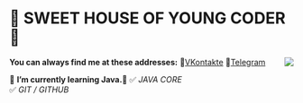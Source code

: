 # 👋 SWEET HOUSE OF YOUNG CODER 👋

 <p><img src="https://d2p4y1juxwnww4.cloudfront.net/f7b/3e029/e1fe/48f0/b89b/90ee751e42c0/thumb/320518.jpg"  align="right">
   
   **You can always find me at these addresses:**
💼[VKontakte][1]
📱[Telegram][2]

[1]: https://vk.com/id49385182        "My VK Page"
[2]: https://t.me/Fr0z3Nn             "My Telegram Page"
   
🌱 **I’m currently learning Java.**🤔
✅ *JAVA CORE*   
✅ *GIT / GITHUB*
  </p> 

